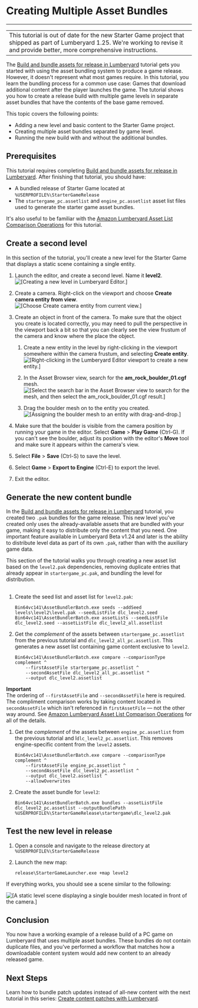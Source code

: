 # Creating Multiple Asset Bundles<a name="asset-bundler-tutorial-multiple-bundles"></a>


****  

|  | 
| --- |
| This tutorial is out of date for the new Starter Game project that shipped as part of Lumberyard 1\.25\. We're working to revise it and provide better, more comprehensive instructions\.  | 

The [Build and bundle assets for release in Lumberyard](asset-bundler-tutorial-release.md) tutorial gets you started with using the asset bundling system to produce a game release\. However, it doesn't represent what most games require\. In this tutorial, you learn the bundling process for a common use case: Games that download additional content after the player launches the game\. The tutorial shows you how to create a release build with multiple game levels in separate asset bundles that have the contents of the base game removed\.

This topic covers the following points:
+ Adding a new level and basic content to the Starter Game project\.
+ Creating multiple asset bundles separated by game level\.
+ Running the new build with and without the additional bundles\.

## Prerequisites<a name="asset-bundler-tutorial-multiple-bundles-prerequisites"></a>

This tutorial requires completing [Build and bundle assets for release in Lumberyard](asset-bundler-tutorial-release.md)\. After finishing that tutorial, you should have:
+ A bundled release of Starter Game located at `%USERPROFILE%\StarterGameRelease`
+ The `startergame_pc.assetlist` and `engine_pc.assetlist` asset list files used to generate the starter game asset bundles\.

It's also useful to be familiar with the [Amazon Lumberyard Asset List Comparison Operations](asset-bundler-list-operations.md) for this tutorial\.

## Create a second level<a name="asset-bundler-tutorial-multiple-bundles-create-a-second-level"></a>

 In this section of the tutorial, you'll create a new level for the Starter Game that displays a static scene containing a single entity\. 

1. Launch the editor, and create a second level\. Name it **level2**\.  
![\[Creating a new level in Lumberyard Editor.\]](http://docs.aws.amazon.com/lumberyard/latest/userguide/images/assetbundler/tutorial-multiple-bundles/01.png)

1. Create a camera\. Right\-click on the viewport and choose **Create camera entity from view**\.  
![\[Choose Create camera entity from current view.\]](http://docs.aws.amazon.com/lumberyard/latest/userguide/images/assetbundler/tutorial-multiple-bundles/02.png)

1. Create an object in front of the camera\. To make sure that the object you create is located correctly, you may need to pull the perspective in the viewport back a bit so that you can clearly see the view frustum of the camera and know where the place the object\.

   1. Create a new entity in the level by right\-clicking in the viewport somewhere within the camera frustum, and selecting **Create entity**\.  
![\[Right-clicking in the Lumberyard Editor viewport to create a new entity.\]](http://docs.aws.amazon.com/lumberyard/latest/userguide/images/assetbundler/tutorial-multiple-bundles/03.png)

   1. In the Asset Browser view, search for the **am\_rock\_boulder\_01\.cgf** mesh\.  
![\[Select the search bar in the Asset Browser view to search for the mesh, and then select the am_rock_boulder_01.cgf result.\]](http://docs.aws.amazon.com/lumberyard/latest/userguide/images/assetbundler/tutorial-multiple-bundles/04.png)

   1. Drag the boulder mesh on to the entity you created\.  
![\[Assigning the boulder mesh to an entity with drag-and-drop.\]](http://docs.aws.amazon.com/lumberyard/latest/userguide/images/assetbundler/tutorial-multiple-bundles/05.png)

1. Make sure that the boulder is visible from the camera position by running your game in the editor\. Select **Game** > **Play Game** \(Ctrl\-G\)\. If you can't see the boulder, adjust its position with the editor's **Move** tool and make sure it appears within the camera's view\.

1. Select **File** > **Save** \(Ctrl\-S\) to save the level\.

1. Select **Game** > **Export to Engine** \(Ctrl\-E\) to export the level\.

1. Exit the editor\.

## Generate the new content bundle<a name="asset-bundler-tutorial-multiple-bundles-generate-bundles"></a>

 In the [Build and bundle assets for release in Lumberyard](asset-bundler-tutorial-release.md) tutorial, you created two `.pak` bundles for the game release\. This new level you've created only uses the already\-available assets that are bundled with your game, making it easy to distribute only the content that you need\. One important feature available in Lumberyard Beta v1\.24 and later is the ability to distribute level data as part of its own `.pak`, rather than with the auxiliary game data\. 

 This section of the tutorial walks you through creating a new asset list based on the `level2.pak` dependencies, removing duplicate entries that already appear in `startergame_pc.pak`, and bundling the level for distribution\. 

## <a name="asset-bundler-tutorial-multiple-bundles-generating-new-bundles"></a>

1. Create the seed list and asset list for `level2.pak`:

   ```
   Bin64vc141\AssetBundlerBatch.exe seeds --addSeed levels\level2\level.pak --seedListFile dlc_level2.seed
   Bin64vc141\AssetBundlerBatch.exe assetLists --seedListFile dlc_level2.seed --assetListFile dlc_level2_all.assetlist
   ```

1. Get the *complement* of the assets between `startergame_pc.assetlist` from the previous tutorial and `dlc_level2_all_pc.assetlist`\. This generates a new asset list containing game content exclusive to `level2`\.

   ```
   Bin64vc141\AssetBundlerBatch.exe compare --comparisonType complement ^
       --firstAssetFile startergame_pc.assetlist ^
       --secondAssetFile dlc_level2_all_pc.assetlist ^
       --output dlc_level2.assetlist
   ```
**Important**  
 The ordering of `--firstAssetFile` and `--secondAssetFile` here is required\. The compliment comparison works by taking content located in `secondAssetFile` which isn't referenced in `firstAssetFile` — not the other way around\. See [Amazon Lumberyard Asset List Comparison Operations](asset-bundler-list-operations.md) for all of the details\. 

1. Get the *complement* of the assets between `engine_pc.assetlist` from the previous tutorial and l`dlc_level2_pc.assetlist`\. This removes engine\-specific content from the `level2` assets\.

   ```
   Bin64vc141\AssetBundlerBatch.exe compare --comparisonType complement ^
       --firstAssetFile engine_pc.assetlist ^
       --secondAssetFile dlc_level2_pc.assetlist ^
       --output dlc_level2.assetlist ^
       --allowOverwrites
   ```

1. Create the asset bundle for `level2`:

   ```
   Bin64vc141\AssetBundlerBatch.exe bundles --assetListFile dlc_level2_pc.assetlist --outputBundlePath %USERPROFILE%\StarterGameRelease\startergame\dlc_level2.pak
   ```

## Test the new level in release<a name="asset-bundler-tutorial-multiple-bundles-simulate-downloading-additional-content"></a>

1. Open a console and navigate to the release directory at `%USERPROFILE%\StarterGameRelease`

1. Launch the new map:

   ```
   release\StarterGameLauncher.exe +map level2
   ```

If everything works, you should see a scene similar to the following:

![\[A static level scene displaying a single boulder mesh located in front of the camera.\]](http://docs.aws.amazon.com/lumberyard/latest/userguide/images/assetbundler/tutorial-multiple-bundles/06.png)

## Conclusion<a name="asset-bundler-tutorial-multiple-bundles-conclusion"></a>

You now have a working example of a release build of a PC game on Lumberyard that uses multiple asset bundles\. These bundles do not contain duplicate files, and you've performed a workflow that matches how a downloadable content system would add new content to an already released game\.

## Next Steps<a name="asset-bundler-tutorial-multiple-bundles-next-steps"></a>

Learn how to bundle patch updates instead of all\-new content with the next tutorial in this series: [Create content patches with Lumberyard](asset-bundler-tutorial-content-patches.md)\.